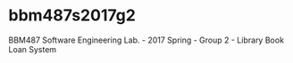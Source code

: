 # bbm487s2017g2
BBM487 Software Engineering Lab. - 2017 Spring - Group 2 - Library Book Loan System
